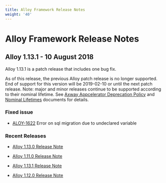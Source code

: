 ```yaml
---
title: Alloy Framework Release Notes
weight: '40'
---
```


# Alloy Framework Release Notes

## Alloy 1.13.1 - 10 August 2018

Alloy 1.13.1 is a patch release that includes one bug fix.

As of this release, the previous Alloy patch release is no longer supported. End of support for this version will be 2019-02-10 or until the next patch release. Note: major and minor releases continue to be supported according to their nominal lifetime. See [Axway Appcelerator Deprecation Policy](/guide/AMPLIFY_Appcelerator_Services_Overview/Axway_Appcelerator_Deprecation_Policy/) and [Nominal Lifetimes](#undefined) documents for details.

### Fixed issue

* [ALOY-1622](https://jira.appcelerator.org/browse/ALOY-1622) Error on sql migration due to undeclared variable

### Recent Releases

* [Alloy 1.13.0 Release Note](/guide/Alloy_Framework/Alloy_Framework_Release_Notes/Alloy_1.13.0_Release_Note/)

* [Alloy 1.11.0 Release Note](/guide/Alloy_Framework/Alloy_Framework_Release_Notes/Alloy_1.11.0_Release_Note/)

* [Alloy 1.13.1 Release Note](/guide/Alloy_Framework/Alloy_Framework_Release_Notes/Alloy_1.13.1_Release_Note/)

* [Alloy 1.12.0 Release Note](/guide/Alloy_Framework/Alloy_Framework_Release_Notes/Alloy_1.12.0_Release_Note/)
